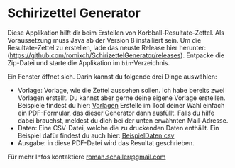 # Schirizettel Generator

Diese Applikation hilft dir beim Erstellen von Korbball-Resultate-Zettel.
Als Voraussetzung muss Java ab der Version 8 installiert sein. Um die
Resultate-Zettel zu erstellen, lade das neuste Release hier herunter:
(https://github.com/romixch/SchirizettelGenerator/releases).
Entpacke die Zip-Datei und starte die Applikation im `bin`-Verzeichnis.

Ein Fenster öffnet sich. Darin kannst du folgende drei Dinge
auswählen:

- Vorlage:  Vorlage, wie die Zettel aussehen sollen. Ich habe bereits zwei Vorlagen erstellt. 
  Du kannst aber gerne deine eigene Vorlage erstellen. Beispiele findest du hier:
  [Vorlagen](https://github.com/romixch/SchirizettelGenerator/raw/master/src/main/resources/)
  Erstelle im Tool deiner Wahl einfach ein PDF-Formular, das dieser Generator dann ausfüllt. 
  Falls du hilfe dabei brauchst, meldest du dich bei der unten erwähnten Mail-Adresse.
- Daten:   Eine CSV-Datei, welche die zu druckenden Daten enthällt. Ein Beispiel dafür findest du auch hier:
  [BeispielDaten.csv](https://github.com/romixch/SchirizettelGenerator/raw/master/BeispielDaten.csv)
- Ausgabe: in diese PDF-Datei wird das Resultat geschrieben.

Für mehr Infos kontaktiere roman.schaller@gmail.com